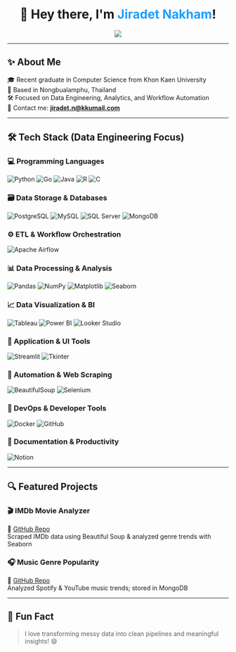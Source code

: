 <h1 align="center">👋 Hey there, I'm <span style="color:#1B9FFF;">Jiradet Nakham</span>!</h1>

<p align="center">
  <img src="https://readme-typing-svg.herokuapp.com?font=Fira+Code&size=22&pause=1000&color=1B9FFF&center=true&vCenter=true&width=750&lines=👨‍💻+Data+Engineer;📊+Data+Analyst;⚙️+ETL+Developer;🤖+AI+Enthusiast;🚀+Automation+Lover" />
</p>


---

## ✨ About Me
🎓 Recent graduate in Computer Science from Khon Kaen University  
📍 Based in Nongbualamphu, Thailand  
🛠 Focused on Data Engineering, Analytics, and Workflow Automation  
📧 Contact me: **jiradet.n@kkumail.com**

---

## 🛠 Tech Stack (Data Engineering Focus)

### 💻 Programming Languages
![Python](https://img.shields.io/badge/Python-3776AB?style=flat&logo=python&logoColor=white)
![Go](https://img.shields.io/badge/Go-00ADD8?style=flat&logo=go&logoColor=white)
![Java](https://img.shields.io/badge/Java-007396?style=flat&logo=java&logoColor=white)
![R](https://img.shields.io/badge/R-276DC3?style=flat&logo=r&logoColor=white)
![C](https://img.shields.io/badge/C-00599C?style=flat&logo=c&logoColor=white)


### 🗃️ Data Storage & Databases
![PostgreSQL](https://img.shields.io/badge/PostgreSQL-4169E1?style=flat&logo=postgresql&logoColor=white)
![MySQL](https://img.shields.io/badge/MySQL-4479A1?style=flat&logo=mysql&logoColor=white)
![SQL Server](https://img.shields.io/badge/SQL%20Server-CC2927?style=flat&logo=microsoft-sql-server&logoColor=white)
![MongoDB](https://img.shields.io/badge/MongoDB-47A248?style=flat&logo=mongodb&logoColor=white)


### ⚙️ ETL & Workflow Orchestration
![Apache Airflow](https://img.shields.io/badge/Airflow-017CEE?style=flat&logo=apache-airflow&logoColor=white)


### 📊 Data Processing & Analysis
![Pandas](https://img.shields.io/badge/Pandas-150458?style=flat&logo=pandas&logoColor=white)
![NumPy](https://img.shields.io/badge/NumPy-013243?style=flat&logo=numpy&logoColor=white)
![Matplotlib](https://img.shields.io/badge/Matplotlib-11557C?style=flat)
![Seaborn](https://img.shields.io/badge/Seaborn-0C4B5F?style=flat)


### 📈 Data Visualization & BI
![Tableau](https://img.shields.io/badge/Tableau-E97627?style=flat&logo=tableau&logoColor=white)
![Power BI](https://img.shields.io/badge/Power%20BI-F2C811?style=flat&logo=power-bi&logoColor=black)
![Looker Studio](https://img.shields.io/badge/Looker%20Studio-4285F4?style=flat&logo=looker&logoColor=white)


### 🧩 Application & UI Tools
![Streamlit](https://img.shields.io/badge/Streamlit-FF4B4B?style=flat&logo=streamlit&logoColor=white)
![Tkinter](https://img.shields.io/badge/Tkinter-FFD43B?style=flat)


### 🤖 Automation & Web Scraping
![BeautifulSoup](https://img.shields.io/badge/BeautifulSoup-8E8E8E?style=flat)
![Selenium](https://img.shields.io/badge/Selenium-43B02A?style=flat&logo=selenium&logoColor=white)


### 🐳 DevOps & Developer Tools
![Docker](https://img.shields.io/badge/Docker-2496ED?style=flat&logo=docker&logoColor=white)
![GitHub](https://img.shields.io/badge/GitHub-181717?style=flat&logo=github&logoColor=white)


### 📝 Documentation & Productivity
![Notion](https://img.shields.io/badge/Notion-000000?style=flat&logo=notion&logoColor=white)

---

## 🔍 Featured Projects

### 🎬 IMDb Movie Analyzer
🔗 [GitHub Repo](#)  
Scraped IMDb data using Beautiful Soup & analyzed genre trends with Seaborn

### 🎧 Music Genre Popularity
🔗 [GitHub Repo](#)  
Analyzed Spotify & YouTube music trends; stored in MongoDB

---

## 🌟 Fun Fact
> I love transforming messy data into clean pipelines and meaningful insights! 😄

